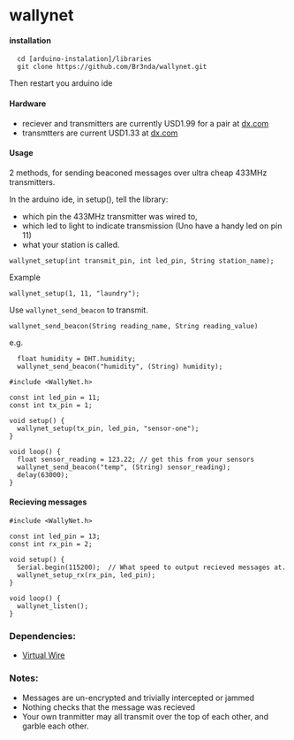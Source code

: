 # wallynet

#### installation

```
  cd [arduino-instalation]/libraries
  git clone https://github.com/Br3nda/wallynet.git
```

Then restart you arduino ide

#### Hardware

* reciever and transmitters are currently USD1.99 for a pair at [dx.com](http://www.dx.com/p/433mhz-rf-transmitter-module-receiver-module-link-kit-for-arduino-arm-mcu-wl-green-220194)
* transmtters are current USD1.33 at [dx.com](http://www.dx.com/p/433mhz-wireless-transmitter-module-superregeneration-for-arduino-green-149254)



#### Usage

2 methods, for sending beaconed messages over ultra cheap 433MHz transmitters.

In the arduino ide, in setup(), tell the library:

 * which pin the 433MHz transmitter was wired to, 
 * which led to light to indicate transmission (Uno have a handy led on pin 11)
 * what your station is called. 

`wallynet_setup(int transmit_pin, int led_pin, String station_name);`

Example 

```arduino
wallynet_setup(1, 11, "laundry");
```


Use `wallynet_send_beacon`  to transmit. 

```arduino
wallynet_send_beacon(String reading_name, String reading_value)
```

e.g.

```arduino
  float humidity = DHT.humidity;  
  wallynet_send_beacon("humidity", (String) humidity);
```

```arduino
#include <WallyNet.h>

const int led_pin = 11;
const int tx_pin = 1;

void setup() {
  wallynet_setup(tx_pin, led_pin, "sensor-one");
}

void loop() {
  float sensor_reading = 123.22; // get this from your sensors
  wallynet_send_beacon("temp", (String) sensor_reading);
  delay(63000);
}
```

#### Recieving messages

```arduino
#include <WallyNet.h>

const int led_pin = 13;
const int rx_pin = 2;

void setup() {
  Serial.begin(115200);  // What speed to output recieved messages at.
  wallynet_setup_rx(rx_pin, led_pin);
}

void loop() {
  wallynet_listen();
}
```


### Dependencies:

* [Virtual Wire](https://www.pjrc.com/teensy/td_libs_VirtualWire.html)

### Notes:
 
* Messages are un-encrypted and trivially intercepted or jammed
* Nothing checks that the message was recieved
* Your own tranmitter may all transmit over the top of each other, and garble each other.
